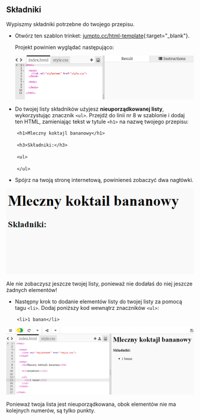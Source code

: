 ## Składniki

Wypiszmy składniki potrzebne do twojego przepisu.

+ Otwórz ten szablon trinket: [jumpto.cc/html-template](http://jumpto.cc/html-template){:target="_blank"}.
    
    Projekt powinien wyglądać następująco:
    
    ![zrzut ekranu](images/recipe-starter.png)

+ Do twojej listy składników użyjesz **nieuporządkowanej listy**, wykorzystując znacznik `<ul>`. Przejdź do linii nr 8 w szablonie i dodaj ten HTML, zamieniając tekst w tytule `<h1>` na nazwę twojego przepisu:
```
    <h1>Mleczny koktajl bananowy</h1>
    
    <h3>Składniki:</h3>
    
    <ul>
    
    </ul>
```    

+ Spójrz na twoją stronę internetową, powinieneś zobaczyć dwa nagłówki.

![zrzut ekranu](images/recipe-headings.png)

Ale nie zobaczysz jeszcze twojej listy, ponieważ nie dodałaś do niej jeszcze żadnych elementów!

+ Następny krok to dodanie elementów listy do twojej listy za pomocą tagu `<li>`. Dodaj poniższy kod wewnątrz znaczników `<ul>`:
```
    <li>1 banan</li>
```    

![zrzut ekranu](images/recipe-ul.png)

Ponieważ twoja lista jest nieuporządkowana, obok elementów nie ma kolejnych numerów, są tylko punkty.